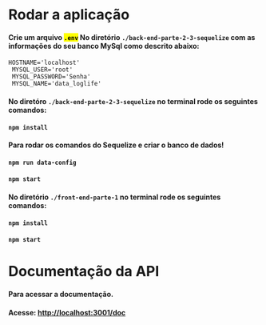 <body>
  <div>
    <h1>Rodar a aplicação</h1>
    <h4>Crie um arquivo <mark><code>.env</code></mark> No diretório <code>./back-end-parte-2-3-sequelize</code> com as informações do seu banco MySql como
      descrito abaixo:</h4>
    <code>HOSTNAME='localhost'</code><br>
    <code> MYSQL_USER='root'</code><br>
    <code> MYSQL_PASSWORD='Senha'</code><br>
    <code> MYSQL_NAME='data_loglife'</code><br>
    <h4>No diretóro <code>./back-end-parte-2-3-sequelize</code> no terminal rode os seguintes comandos:</h4>
    <h4> <code>npm install</code></h4>
    <h4>Para rodar os comandos do Sequelize e criar o banco de dados!</h4>
    <h4> <code>npm run data-config</code></h4> 
    <h4> <code>npm start</code></h4>
    <h4>No diretório <code>./front-end-parte-1</code> no terminal rode os seguintes comandos:</h4>
    <h4> <code>npm install</code></h4>
    <h4> <code>npm start</code></h4>
    <h1>Documentação da API </h1>
    <h4>Para acessar a documentação.</h4>
    <h4>Acesse: <a href="http://localhost:3001/doc">http://localhost:3001/doc</a></h4>
  </div>
</body>
